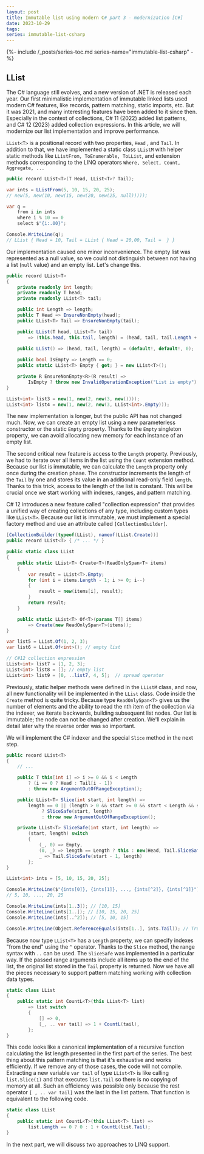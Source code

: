 ```yaml
---
layout: post
title: Immutable list using modern C# part 3 - modernization [C#]
date: 2023-10-29
tags: 
series: immutable-list-csharp
---
```

{%- include /_posts/series-toc.md series-name="immutable-list-csharp" -%}
## LList

The C# language still evolves, and a new version of .NET is released each year. Our first minimalistic implementation of immutable linked lists used modern C# features, like records, pattern matching, static imports, etc. But it was 2021, and many interesting features have been added to it since then. Especially in the context of collections, C# 11 (2022) added list patterns, and C# 12 (2023) added collection expressions. In this article, we will modernize our list implementation and improve performance. 

`LList<T>` is a positional record with two properties, `Head` , and `Tail`. In addition to that, we have implemented a static class `LListM` with helper static methods like `LListFrom, ToEnumerable, ToLList`, and extension methods corresponding to the LINQ operators `Where, Select, Count, Aggregate, ...`

```csharp
public record LList<T>(T Head, LList<T>? Tail);

var ints = LListFrom(5, 10, 15, 20, 25);
// new(5, new(10, new(15, new(20, new(25, null)))));

var q =
    from i in ints
    where i % 10 == 0
    select $"{i:.00}";

Console.WriteLine(q);
// LList { Head = 10, Tail = LList { Head = 20,00, Tail =  } }
```

Our implementation caused one minor inconvenience. The empty list was represented as a null value, so we could not distinguish between not having a list (`null` value) and an empty list. Let's change this.

```csharp
public record LList<T>
{
    private readonly int length;
    private readonly T head;
    private readonly LList<T> tail;

    public int Length => length;
    public T Head => EnsureNonEmpty(head);
    public LList<T> Tail => EnsureNonEmpty(tail);

    public LList(T head, LList<T> tail)
	    => (this.head, this.tail, length) = (head, tail, tail.Length + 1);
    
    public LList() => (head, tail, length) = (default!, default!, 0);

    public bool IsEmpty => Length == 0;
    public static LList<T> Empty { get; } = new LList<T>();

    private R EnsureNonEmpty<R>(R result) =>
	    IsEmpty ? throw new InvalidOperationException("List is empty") : result;
}

LList<int> list3 = new(1, new(2, new(3, new())));
LList<int> list4 = new(1, new(2, new(3, LList<int>.Empty)));
```

The new implementation is longer, but the public API has not changed much. Now, we can create an empty list using a new parameterless constructor or the static `Empty` property. Thanks to the `Empty` singleton property, we can avoid allocating new memory for each instance of an empty list.

The second critical new feature is access to the `Length` property. Previously, we had to iterate over all items in the list using the `Count` extension method. Because our list is immutable, we can calculate the `Length` property only once during the creation phase. The constructor increments the length of the `Tail` by one and stores its value in an additional read-only field `length`. Thanks to this trick, access to the length of the list is constant. This will be crucial once we start working with indexes, ranges, and pattern matching.

C# 12 introduces a new feature called "collection expression" that provides a unified way of creating collections of any type, including custom types like `LList<T>`. Because our list is immutable, we must implement a special factory method and use an attribute called `[CollectionBuilder]`.

```csharp
[CollectionBuilder(typeof(LList), nameof(LList.Create))]
public record LList<T> { /* ... */ }

public static class LList
{
    public static LList<T> Create<T>(ReadOnlySpan<T> items)
    {
        var result = LList<T>.Empty;
        for (int i = items.Length - 1; i >= 0; i--)
        {
            result = new(items[i], result);
        }
        return result;
    }

    public static LList<T> Of<T>(params T[] items)
	    => Create(new ReadOnlySpan<T>(items));
}

var list5 = LList.Of(1, 2, 3);
var list6 = LList.Of<int>(); // empty list

// C#12 collection expression
LList<int> list7 = [1, 2, 3];
LList<int> list8 = []; // empty list
LList<int> list9 = [0, ..list7, 4, 5];  // spread operator
```

Previously, static helper methods were defined in the `LListM` class, and now, all new functionality will be implemented in the `LList` class. Code inside the `Create` method is quite tricky. Because type `ReadOnlySpan<T>` gives us the number of elements and the ability to read the nth item of the collection via the indexer, we iterate backwards, building subsequent list nodes. Our list is immutable; the node can not be changed after creation. We'll explain in detail later why the reverse order was so important. 

We will implement the C# indexer and the special `Slice` method in the next step.

```csharp
public record LList<T>
{
    // ...

    public T this[int i] => i >= 0 && i < Length
		? (i == 0 ? Head : Tail[i - 1])
		: throw new ArgumentOutOfRangeException();

    public LList<T> Slice(int start, int length) =>
        length == 0 || (length > 0 && start >= 0 && start < Length && start + length - 1 < Length)
	         ? SliceSafe(start, length)
	         : throw new ArgumentOutOfRangeException();

    private LList<T> SliceSafe(int start, int length) =>
        (start, length) switch
        {
            (_, 0) => Empty,
            (0, _) => length == Length ? this : new(Head, Tail.SliceSafe(0, length - 1)),
            _ => Tail.SliceSafe(start - 1, length)
        };
}

LList<int> ints = [5, 10, 15, 20, 25];

Console.WriteLine($"{ints[0]}, {ints[1]}, ..., {ints[^2]}, {ints[^1]}");
// 5, 10, ..., 20, 25

Console.WriteLine(ints[1..3]); // [10, 15]
Console.WriteLine(ints[1..]); // [10, 15, 20, 25]
Console.WriteLine(ints[..^2]); // [5, 10, 15]

Console.WriteLine(Object.ReferenceEquals(ints[1..], ints.Tail)); // True !!
```

Because now type `LList<T>` has a `Length` property, we can specify indexes "from the end" using the `^` operator. Thanks to the `Slice` method, the range syntax with `..` can be used. The `SliceSafe` was implemented in a particular way. If the passed range arguments include all items up to the end of the list, the original list stored in the `Tail` property is returned. Now we have all the pieces necessary to support pattern matching working with collection data types.

```csharp
static class LList
{
    public static int CountL<T>(this LList<T> list)
        => list switch
	    {
	        [] => 0,
	        [_, .. var tail] => 1 + CountL(tail),
	    };
}
```

This code looks like a canonical implementation of a recursive function calculating the list length presented in the first part of the series. The best thing about this pattern matching is that it's exhaustive and works efficiently. If we remove any of those cases, the code will not compile. Extracting a new variable `var tail` of type `LList<T>` is like calling `list.Slice(1)` and that executes `list.Tail` so there is no copying of memory at all. Such an efficiency was possible only because the rest operator `[ , .. var tail]` was the last in the list pattern. That function is equivalent to the following code. 

```csharp
static class LList
{
    public static int CountL<T>(this LList<T> list) =>
	    list.Length == 0 ? 0 : 1 + CountL(list.Tail);
}
```

In the next part, we will discuss two approaches to LINQ support.